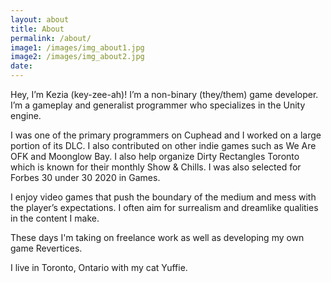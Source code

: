 ```yaml
---
layout: about
title: About
permalink: /about/
image1: /images/img_about1.jpg
image2: /images/img_about2.jpg
date:
---
```

Hey, I’m Kezia (key-zee-ah)! I’m a non-binary (they/them) game developer. I’m a gameplay and generalist programmer who specializes in the Unity engine. 

I was one of the primary programmers on Cuphead and I worked on a large portion of its DLC. I also contributed on other indie games such as We Are OFK and Moonglow Bay. I also help organize Dirty Rectangles Toronto which is known for their monthly Show & Chills. I was also selected for Forbes 30 under 30 2020 in Games.

I enjoy video games that push the boundary of the medium and mess with the player’s expectations. I often aim for surrealism and dreamlike qualities in the content I make. 

These days I'm taking on freelance work as well as developing my own game Revertices.

I live in Toronto, Ontario with my cat Yuffie.



